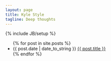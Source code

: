 ```yaml
---
layout: page
title: Kyle Style
tagline: Deep thoughts
---
```

{% include JB/setup %}

<ul class="posts list-unstyled">
  {% for post in site.posts %}
    <li><span>{{ post.date | date_to_string }}</span> <span aria-hidden="true" class="icon-code"></span> <a href="{{ BASE_PATH }}{{ post.url }}">{{ post.title }}</a></li>
  {% endfor %}
</ul>


